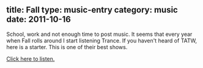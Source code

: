 title: Fall
type: music-entry
category: music
date: 2011-10-16
---


School, work and not enough time to post music. It seems that every year when Fall rolls around I start listening Trance. If you haven't heard of TATW, here is a starter. This is one of their best shows.

<a href="http://tatw-archives.anjunabeats.com/TATW300.mp3">Click here to listen.</a>
